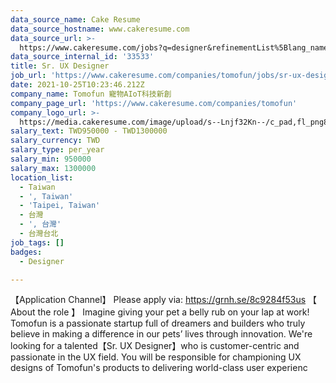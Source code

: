```yaml
---
data_source_name: Cake Resume
data_source_hostname: www.cakeresume.com
data_source_url: >-
  https://www.cakeresume.com/jobs?q=designer&refinementList%5Blang_name%5D%5B0%5D=English&refinementList%5Bsalary_type%5D=per_year
data_source_internal_id: '33533'
title: Sr. UX Designer
job_url: 'https://www.cakeresume.com/companies/tomofun/jobs/sr-ux-designer-ca8f98'
date: 2021-10-25T10:23:46.212Z
company_name: Tomofun 寵物AIoT科技新創
company_page_url: 'https://www.cakeresume.com/companies/tomofun'
company_logo_url: >-
  https://media.cakeresume.com/image/upload/s--Lnjf32Kn--/c_pad,fl_png8,h_200,w_200/v1594890273/ztfrcn5jli33qaw9bpsz.png
salary_text: TWD950000 - TWD1300000
salary_currency: TWD
salary_type: per_year
salary_min: 950000
salary_max: 1300000
location_list:
  - Taiwan
  - ', Taiwan'
  - 'Taipei, Taiwan'
  - 台灣
  - ', 台灣'
  - 台灣台北
job_tags: []
badges:
  - Designer

---
```


【Application Channel】 Please apply via: https://grnh.se/8c9284f53us 【 About the role 】 Imagine giving your pet a belly rub on your lap at work! Tomofun is a passionate startup full of dreamers and builders who truly believe in making a difference in our pets’ lives through innovation. We're looking for a talented【Sr. UX Designer】who is customer-centric and passionate in the UX field. You will be responsible for championing UX designs of Tomofun's products to delivering world-class user experienc